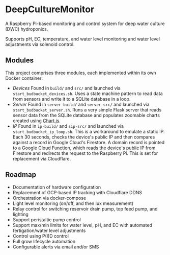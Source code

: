 # DeepCultureMonitor
A Raspberry Pi-based monitoring and control system for deep water culture (DWC) hydroponics.

Supports pH, EC, temperature, and water level monitoring and water level adjustments via solenoid control.

## Modules

This project comprises three modules, each implemented within its own Docker container:
- *Devices* Found in `build/` and `src/` and launched via `start_budbucket_devices.sh`. Uses a state machine pattern to read data from sensors and write it to a SQLite database in a loop.
- *Server* Found in `server-build/` and `server-src/` and launched via `start_budbucket_server.sh`. Runs a very simple Flask server that reads sensor data from the SQLite database and populates zoomable charts created using [Chart.js](https://www.chartjs.org/).
- *IP* Found in `ip-build/` and `sip-src/` and launched via `start_budbucket_ip_loop.sh`. This is a workaround to emulate a static IP. Each 30 seconds, checks the device's public IP and then compares against a record in Google Cloud's Firestore. A domain record is pointed to a Google Cloud Function, which reads the device's public IP from Firestore and redirects the request to the Raspberry Pi. This is set for replacement via Cloudflare.

## Roadmap
- Documentation of hardware configuration
- Replacement of GCP-based IP tracking with Cloudflare DDNS
- Orchestration via docker-compose
- Light level monitoring (on/off, and then lux measurement)
- Relay control for switching reservoir drain pump, top feed pump, and lighting
- Support peristaltic pump control
- Support max/min limits for water level, pH, and EC with automated fertigation/water level adjustments
- Control using P(I)D control
- Full grow lifecycle automation
- Configurable alerts via email and/or SMS
